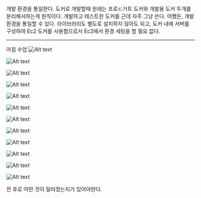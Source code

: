 개발 환경을 통일한다.
도커로 개발할때 원래는 프로ㄷ거트 도커와 개발용 도커 두개를 분리해서하는게 원칙이다.
개발하고 테스트한 도커를 근데 자주 그냥 쓴다.
어쨌든, 개발 환경을 통일할 수 있다. 라이브러리도 별도로 설치하지 않아도 되고, 도커 내에 서버를 구성하여 Ec2
도커를 사용함으로서 Ec2에서 환경 세팅을 할 필요 없다.

---
아침 수업
![Alt text](image-11.png)

![Alt text](image-12.png)

![Alt text](image-13.png)

![Alt text](image-14.png)

![Alt text](image-15.png)

![Alt text](image-16.png)

![Alt text](image-17.png)

![Alt text](image-18.png)

![Alt text](image-19.png)

![Alt text](image-20.png)

![Alt text](image-21.png)

![Alt text](image-22.png)

전 후로 어떤 것이 달라졌는지가 있어야한다.
                                                                                    